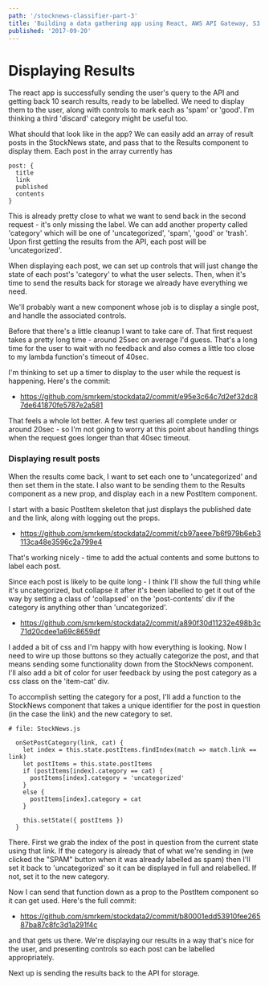 ```yaml
---
path: '/stocknews-classifier-part-3'
title: 'Building a data gathering app using React, AWS API Gateway, S3 and Lambda: Displaying the Results'
published: '2017-09-20'
---
```


# Displaying Results  

The react app is successfully sending the user's query to the API and getting back 10 search results, ready to be labelled. We need to display them to the user, along with controls to mark each as 'spam' or 'good'. I'm thinking a third 'discard' category might be useful too.

What should that look like in the app? We can easily add an array of result posts in the StockNews state, and pass that to the Results component to display them. Each post in the array currently has  
```
post: {
  title
  link
  published
  contents
}
```
This is already pretty close to what we want to send back in the second request - it's only missing the label. We can add another property called 'category' which will be one of 'uncategorized', 'spam', 'good' or 'trash'. Upon first getting the results from the API, each post will be 'uncategorized'.

When displaying each post, we can set up controls that will just change the state of each post's 'category' to what the user selects. Then, when it's time to send the results back for storage we already have everything we need.

We'll probably want a new component whose job is to display a single post, and handle the associated controls.

Before that there's a little cleanup I want to take care of. That first request takes a pretty long time - around 25sec on average I'd guess. That's a long time for the user to wait with no feedback and also comes a little too close to my lambda function's timeout of 40sec.

I'm thinking to set up a timer to display to the user while the request is happening. Here's the commit:  
- https://github.com/smrkem/stockdata2/commit/e95e3c64c7d2ef32dc87de641870fe5787e2a581  

That feels a whole lot better. A few test queries all complete under or around 20sec - so I'm not going to worry at this point about handling things when the request goes longer than that 40sec timeout.

### Displaying result posts  

When the results come back, I want to set each one to 'uncategorized' and then set them in the state. I also want to be sending them to the Results component as a new prop, and display each in a new PostItem component.

I start with a basic PostItem skeleton that just displays the published date and the link, along with logging out the props.  
- https://github.com/smrkem/stockdata2/commit/cb97aeee7b6f979b6eb3113ca48e3596c2a799e4  

That's working nicely - time to add the actual contents and some buttons to label each post.

Since each post is likely to be quite long - I think I'll show the full thing while it's uncategorized, but collapse it after it's been labelled to get it out of the way by setting a class of 'collapsed' on the 'post-contents' div if the category is anything other than 'uncategorized'.  
- https://github.com/smrkem/stockdata2/commit/a890f30d11232e498b3c71d20cdee1a69c8659df  

I added a bit of css and I'm happy with how everything is looking. Now I need to wire up those buttons so they actually categorize the post, and that means sending some functionality down from the StockNews component. I'll also add a bit of color for user feedback by using the post category as a css class on the 'item-cat' div.  

To accomplish setting the category for a post, I'll add a function to the StockNews component that takes a unique identifier for the post in question (in the case the link) and the new category to set.  
```
# file: StockNews.js

  onSetPostCategory(link, cat) {
    let index = this.state.postItems.findIndex(match => match.link == link)
    let postItems = this.state.postItems
    if (postItems[index].category == cat) {
      postItems[index].category = 'uncategorized'
    }
    else {
      postItems[index].category = cat
    }

    this.setState({ postItems })
  }
```  

There. First we grab the index of the post in question from the current state using that link. If the category is already that of what we're sending in (we clicked the "SPAM" button when it was already labelled as spam) then I'll set it back to 'uncategorized' so it can be displayed in full and relabelled. If not, set it to the new category.  

Now I can send that function down as a prop to the PostItem component so it can get used. Here's the full commit:
- https://github.com/smrkem/stockdata2/commit/b80001edd53910fee26587ba87c8fc3d1a291f4c  

and that gets us there. We're displaying our results in a way that's nice for the user, and presenting controls so each post can be labelled appropriately.  

Next up is sending the results back to the API for storage.
